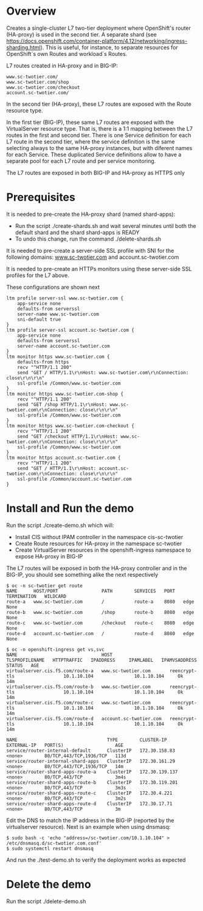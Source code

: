 # Overview

Creates a single-cluster L7 two-tier deployment where OpenShift's router (HA-proxy) is used in the second tier. A separate shard (see https://docs.openshift.com/container-platform/4.12/networking/ingress-sharding.html). This is useful, for instance, to separate resources for OpenShift´s own Routes and workload´s Routes.

L7 routes created in HA-proxy and in BIG-IP:

```
www.sc-twotier.com/
www.sc-twotier.com/shop
www.sc-twotier.com/checkout
account.sc-twotier.com/
```

In the second tier (HA-proxy), these L7 routes are exposed with the Route resource type.

In the first tier (BIG-IP), these same L7 routes are exposed with the VirtualServer resource type. That is, there is a 1:1 mapping between the L7 routes in the first and second tier. There is one Service definition for each L7 route in the second tier, where the service definition is the same selecting always to the same HA-proxy instances, but with diferent names for each Service. These duplicated Service definitions allow to have a separate pool for each L7 route and per service monitoring.

The L7 routes are exposed in both BIG-IP and HA-proxy as HTTPS only

# Prerequisites

It is needed to pre-create the HA-proxy shard (named shard-apps):
- Run the script ./create-shards.sh and wait several minutes until both the default shard and the shard shard-apps is READY
- To undo this change, run the command ./delete-shards.sh

It is needed to pre-create a server-side SSL profile with SNI for the following domains: www.sc-twotier.com and account.sc-twotier.com

It is needed to pre-create an HTTPs monitors using these server-side SSL profiles for the L7 above. 

These configurations are shown next

```
ltm profile server-ssl www.sc-twotier.com {
    app-service none
    defaults-from serverssl
    server-name www.sc-twotier.com
    sni-default true
}
ltm profile server-ssl account.sc-twotier.com {
    app-service none
    defaults-from serverssl
    server-name account.sc-twotier.com
}
ltm monitor https www.sc-twotier.com {
    defaults-from https
    recv "^HTTP/1.1 200"
    send "GET / HTTP/1.1\r\nHost: www.sc-twotier.com\r\nConnection: close\r\n\r\n"
    ssl-profile /Common/www.sc-twotier.com
}
ltm monitor https www.sc-twotier.com-shop {
    recv "^HTTP/1.1 200"
    send "GET /shop HTTP/1.1\r\nHost: www.sc-twotier.com\r\nConnection: close\r\n\r\n"
    ssl-profile /Common/www.sc-twotier.com
}
ltm monitor https www.sc-twotier.com-checkout {
    recv "^HTTP/1.1 200"
    send "GET /checkout HTTP/1.1\r\nHost: www.sc-twotier.com\r\nConnection: close\r\n\r\n"
    ssl-profile /Common/www.sc-twotier.com
}
ltm monitor https account.sc-twotier.com {
    recv "^HTTP/1.1 200"
    send "GET / HTTP/1.1\r\nHost: account.sc-twotier.com\r\nConnection: close\r\n\r\n"
    ssl-profile /Common/account.sc-twotier.com
}
```

# Install and Run the demo

Run the script ./create-demo.sh which will:

- Install CIS without IPAM controller in the namespace cis-sc-twotier
- Create Route resources for HA-proxy in the namespace sc-twotier
- Create VirtualServer resources in the openshift-ingress namespace to expose HA-proxy in BIG-IP

The L7 routes will be exposed in both the HA-proxy controller and in the BIG-IP, you should see something alike the next respectively

```
$ oc -n sc-twotier get route
NAME      HOST/PORT                PATH        SERVICES   PORT   TERMINATION   WILDCARD
route-a   www.sc-twotier.com       /           route-a    8080   edge          None
route-b   www.sc-twotier.com       /shop       route-b    8080   edge          None
route-c   www.sc-twotier.com       /checkout   route-c    8080   edge          None
route-d   account.sc-twotier.com   /           route-d    8080   edge          None

$ oc -n openshift-ingress get vs,svc
NAME                               HOST                     TLSPROFILENAME   HTTPTRAFFIC   IPADDRESS     IPAMLABEL   IPAMVSADDRESS   STATUS   AGE
virtualserver.cis.f5.com/route-a   www.sc-twotier.com       reencrypt-tls                  10.1.10.104               10.1.10.104     Ok       14m
virtualserver.cis.f5.com/route-b   www.sc-twotier.com       reencrypt-tls                  10.1.10.104               10.1.10.104     Ok       14m
virtualserver.cis.f5.com/route-c   www.sc-twotier.com       reencrypt-tls                  10.1.10.104               10.1.10.104     Ok       14m
virtualserver.cis.f5.com/route-d   account.sc-twotier.com   reencrypt-tls                  10.1.10.104               10.1.10.104     Ok       14m

NAME                                 TYPE        CLUSTER-IP       EXTERNAL-IP   PORT(S)                   AGE
service/router-internal-default      ClusterIP   172.30.158.83    <none>        80/TCP,443/TCP,1936/TCP   113d
service/router-internal-shard-apps   ClusterIP   172.30.161.29    <none>        80/TCP,443/TCP,1936/TCP   14m
service/router-shard-apps-route-a    ClusterIP   172.30.139.137   <none>        80/TCP,443/TCP            3m4s
service/router-shard-apps-route-b    ClusterIP   172.30.119.201   <none>        80/TCP,443/TCP            3m3s
service/router-shard-apps-route-c    ClusterIP   172.30.4.221     <none>        80/TCP,443/TCP            3m2s
service/router-shard-apps-route-d    ClusterIP   172.30.17.71     <none>        80/TCP,443/TCP            3m

```

Edit the DNS to match the IP address in the BIG-IP (reported by the virtualserver resource). Next is an example when using dnsmasq:

```
$ sudo bash -c 'echo "address=/sc-twotier.com/10.1.10.104" > /etc/dnsmasq.d/sc-twotier.com.conf'
$ sudo systemctl restart dnsmasq
```

And run the ./test-demo.sh to verify the deployment works as expected

# Delete the demo

Run the script ./delete-demo.sh


